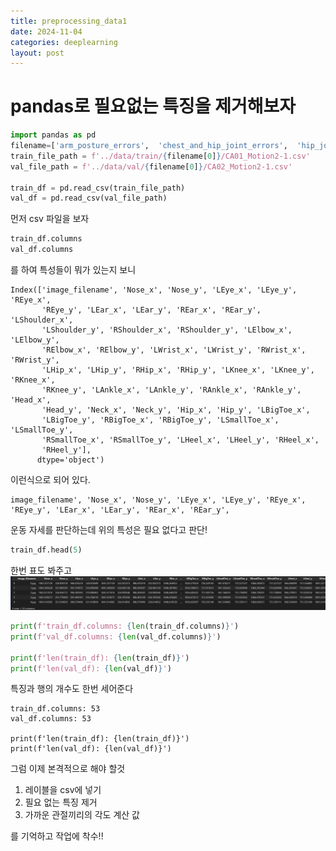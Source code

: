 ```yaml
---
title: preprocessing_data1
date: 2024-11-04
categories: deeplearning
layout: post
---
```

# pandas로 필요없는 특징을 제거해보자
 ```python
 import pandas as pd
filename=['arm_posture_errors',  'chest_and_hip_joint_errors',  'hip_joint_movement_errors', 'normal']
train_file_path = f'../data/train/{filename[0]}/CA01_Motion2-1.csv'
val_file_path = f'../data/val/{filename[0]}/CA02_Motion2-1.csv'

train_df = pd.read_csv(train_file_path)
val_df = pd.read_csv(val_file_path)
```
먼저 csv 파일을 보자
```python
train_df.columns
val_df.columns
```
를 하여 특성들이 뭐가 있는지 보니
```
Index(['image_filename', 'Nose_x', 'Nose_y', 'LEye_x', 'LEye_y', 'REye_x',
       'REye_y', 'LEar_x', 'LEar_y', 'REar_x', 'REar_y', 'LShoulder_x',
       'LShoulder_y', 'RShoulder_x', 'RShoulder_y', 'LElbow_x', 'LElbow_y',
       'RElbow_x', 'RElbow_y', 'LWrist_x', 'LWrist_y', 'RWrist_x', 'RWrist_y',
       'LHip_x', 'LHip_y', 'RHip_x', 'RHip_y', 'LKnee_x', 'LKnee_y', 'RKnee_x',
       'RKnee_y', 'LAnkle_x', 'LAnkle_y', 'RAnkle_x', 'RAnkle_y', 'Head_x',
       'Head_y', 'Neck_x', 'Neck_y', 'Hip_x', 'Hip_y', 'LBigToe_x',
       'LBigToe_y', 'RBigToe_x', 'RBigToe_y', 'LSmallToe_x', 'LSmallToe_y',
       'RSmallToe_x', 'RSmallToe_y', 'LHeel_x', 'LHeel_y', 'RHeel_x',
       'RHeel_y'],
      dtype='object')
```
이런식으로 되어 있다.  
```
image_filename', 'Nose_x', 'Nose_y', 'LEye_x', 'LEye_y', 'REye_x',
'REye_y', 'LEar_x', 'LEar_y', 'REar_x', 'REar_y',
```
운동 자세를 판단하는데 위의 특성은 필요 없다고 판단!  

```python
train_df.head(5)
```
한번 표도 봐주고
![crossfit_table](../../assets/hnv/crossfit_table.png)
```python
print(f'train_df.columns: {len(train_df.columns)}')
print(f'val_df.columns: {len(val_df.columns)}')

print(f'len(train_df): {len(train_df)}')
print(f'len(val_df): {len(val_df)}')
```
특징과 행의 개수도 한번 세어준다
```
train_df.columns: 53
val_df.columns: 53

print(f'len(train_df): {len(train_df)}')
print(f'len(val_df): {len(val_df)}')
```
그럼 이제 본격적으로 해야 할것  
1. 레이블을 csv에 넣기
2. 필요 없는 특징 제거
3. 가까운 관절끼리의 각도 계산 값

를 기억하고 작업에 착수!!  

